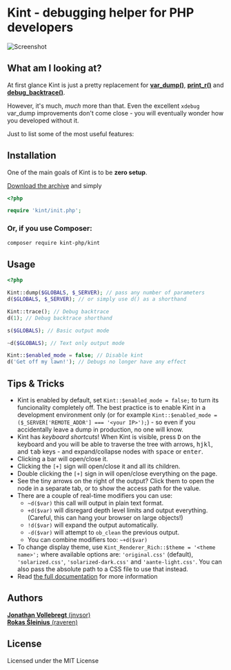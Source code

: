 # Kint - debugging helper for PHP developers

![Screenshot](https://kint-php.github.io/kint/images/intro.png)

## What am I looking at?

At first glance Kint is just a pretty replacement for **[var_dump()](http://php.net/manual/en/function.var-dump.php)**, **[print_r()](http://php.net/manual/en/function.print-r.php)** and **[debug_backtrace()](http://php.net/manual/en/function.debug-backtrace.php)**.

However, it's much, *much* more than that. Even the excellent `xdebug` var_dump improvements don't come close - you will eventually wonder how you developed without it. 

Just to list some of the most useful features:

## Installation

One of the main goals of Kint is to be **zero setup**.

[Download the archive](https://github.com/kint-php/kint/archive/master.zip) and simply
```php
<?php

require 'kint/init.php';
```

### Or, if you use Composer:

```bash
composer require kint-php/kint
```

## Usage

```php
<?php

Kint::dump($GLOBALS, $_SERVER); // pass any number of parameters
d($GLOBALS, $_SERVER); // or simply use d() as a shorthand

Kint::trace(); // Debug backtrace
d(1); // Debug backtrace shorthand

s($GLOBALS); // Basic output mode

~d($GLOBALS); // Text only output mode

Kint::$enabled_mode = false; // Disable kint
d('Get off my lawn!'); // Debugs no longer have any effect
```

## Tips & Tricks

* Kint is enabled by default, set `Kint::$enabled_mode = false;` to turn its funcionality completely off. The best practice is to enable Kint in a development environment only (or for example `Kint::$enabled_mode = ($_SERVER['REMOTE_ADDR'] === '<your IP>');`) - so even if you accidentally leave a dump in production, no one will know.
* Kint has *keyboard shortcuts*! When Kint is visible, press <kbd>D</kbd> on the keyboard and you will be able to traverse the tree with arrows, <kbd>h</kbd><kbd>j</kbd><kbd>k</kbd><kbd>l</kbd>, and <kbd>tab</kbd> keys - and expand/collapse nodes with <kbd>space</kbd> or <kbd>enter</kbd>.
* Clicking a bar will open/close it.
* Clicking the `[+]` sign will open/close it and all its children.
* Double clicking the `[+]` sign in will open/close everything on the page.
* See the tiny arrows on the right of the output? Click them to open the node in a separate tab, or to show the access path for the value.
* There are a couple of real-time modifiers you can use:
  * `~d($var)` this call will output in plain text format.
  * `+d($var)` will disregard depth level limits and output everything. (Careful, this can hang your browser on large objects!)
  * `!d($var)` will expand the output automatically.
  * `-d($var)` will attempt to `ob_clean` the previous output.
  * You can combine modifiers too: `~+d($var)`
* To change display theme, use `Kint_Renderer_Rich::$theme = '<theme name>';` where available options are: `'original.css'` (default), `'solarized.css'`, `'solarized-dark.css'` and `'aante-light.css'`. You can also pass the absolute path to a CSS file to use that instead.
* Read [the full documentation](https://kint-php.github.io/kint/) for more information

## Authors

[**Jonathan Vollebregt** (jnvsor)](https://github.com/jnvsor)  
[**Rokas Šleinius** (raveren)](https://github.com/raveren)

## License

Licensed under the MIT License
